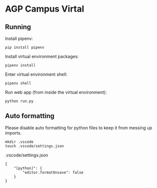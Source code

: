 # AGP Campus Virtal

## Running
Install pipenv:
```
pip install pipenv
```

Install virtual environment packages:
```
pipenv install
```

Enter virtual environment shell:
```
pipenv shell
```

Run web app (from inside the virtual environment):
```
python run.py
```

## Auto formatting
Please disable auto formatting for python files to keep it from messing up imports.

```
mkdir .vscode
touch .vscode/settings.json
```
.vscode/settings.json
```
{
    "[python]": {
        "editor.formatOnsave": false
    }
}
```